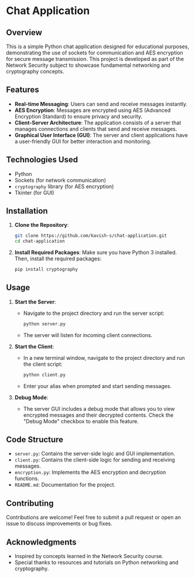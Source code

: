 # Chat Application

## Overview
This is a simple Python chat application designed for educational purposes, demonstrating the use of sockets for communication and AES encryption for secure message transmission. This project is developed as part of the Network Security subject to showcase fundamental networking and cryptography concepts.

## Features
- **Real-time Messaging**: Users can send and receive messages instantly.
- **AES Encryption**: Messages are encrypted using AES (Advanced Encryption Standard) to ensure privacy and security.
- **Client-Server Architecture**: The application consists of a server that manages connections and clients that send and receive messages.
- **Graphical User Interface (GUI)**: The server and client applications have a user-friendly GUI for better interaction and monitoring.

## Technologies Used
- Python
- Sockets (for network communication)
- `cryptography` library (for AES encryption)
- Tkinter (for GUI)

## Installation
1. **Clone the Repository**:
   ```bash
   git clone https://github.com/kavish-s/chat-application.git
   cd chat-application
   ```

2. **Install Required Packages**:
   Make sure you have Python 3 installed. Then, install the required packages:
   ```bash
   pip install cryptography
   ```

## Usage
1. **Start the Server**:
   - Navigate to the project directory and run the server script:
     ```bash
     python server.py
     ```
   - The server will listen for incoming client connections.

2. **Start the Client**:
   - In a new terminal window, navigate to the project directory and run the client script:
     ```bash
     python client.py
     ```
   - Enter your alias when prompted and start sending messages.

3. **Debug Mode**:
   - The server GUI includes a debug mode that allows you to view encrypted messages and their decrypted contents. Check the "Debug Mode" checkbox to enable this feature.

## Code Structure
- `server.py`: Contains the server-side logic and GUI implementation.
- `client.py`: Contains the client-side logic for sending and receiving messages.
- `encryption.py`: Implements the AES encryption and decryption functions.
- `README.md`: Documentation for the project.

## Contributing
Contributions are welcome! Feel free to submit a pull request or open an issue to discuss improvements or bug fixes.

## Acknowledgments
- Inspired by concepts learned in the Network Security course.
- Special thanks to resources and tutorials on Python networking and cryptography.
